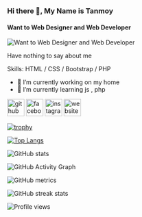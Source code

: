 ### Hi there 👋, My Name is Tanmoy
#### Want to Web Designer and Web Developer
![Want to Web Designer and Web Developer](https://scontent.fcgp7-1.fna.fbcdn.net/v/t1.6435-9/p720x720/64684680_1250849031747883_5708902604658966528_n.jpg?_nc_cat=104&ccb=1-5&_nc_sid=19026a&_nc_eui2=AeHdlEj_Cf9RdoTb2Bf7npM_QtrUgjSQoINC2tSCNJCgg_gB-VvajWRn361zDT8QhWapIYdjfwok0AtQiyDkjYUM&_nc_ohc=Lk92NQd4bawAX8boRYC&_nc_ht=scontent.fcgp7-1.fna&oh=bbd34507aac8bc8baf20de0b35498138&oe=61C5D92A)

Have nothing to say about me 

Skills: HTML / CSS / Bootstrap / PHP

- 🔭 I’m currently working on my home 
- 🌱 I’m currently learning js , php  


[<img src='https://cdn.jsdelivr.net/npm/simple-icons@3.0.1/icons/github.svg' alt='github' height='40'>](https://github.com/tanmoy108)  [<img src='https://cdn.jsdelivr.net/npm/simple-icons@3.0.1/icons/facebook.svg' alt='facebook' height='40'>](https://www.facebook.com/shtanmoy108)  [<img src='https://cdn.jsdelivr.net/npm/simple-icons@3.0.1/icons/instagram.svg' alt='instagram' height='40'>](https://www.instagram.com/tanmoy108/)  [<img src='https://cdn.jsdelivr.net/npm/simple-icons@3.0.1/icons/icloud.svg' alt='website' height='40'>](https://www.behance.net/tanmoy46)  

[![trophy](https://github-profile-trophy.vercel.app/?username=tanmoy108)](https://github.com/ryo-ma/github-profile-trophy)

[![Top Langs](https://github-readme-stats.vercel.app/api/top-langs/?username=tanmoy108)](https://github.com/anuraghazra/github-readme-stats)

![GitHub stats](https://github-readme-stats.vercel.app/api?username=tanmoy108&show_icons=true)  

![GitHub Activity Graph](https://activity-graph.herokuapp.com/graph?username=tanmoy108)  

![GitHub metrics](https://metrics.lecoq.io/tanmoy108)  

![GitHub streak stats](https://github-readme-streak-stats.herokuapp.com/?user=tanmoy108)  

![Profile views](https://gpvc.arturio.dev/tanmoy108)  
